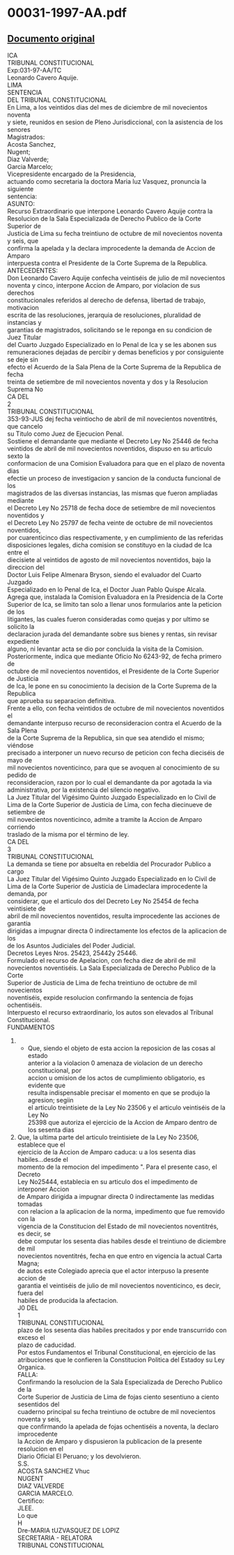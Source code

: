 
00031-1997-AA.pdf
=================
  
[Documento original](https://tc.gob.pe/jurisprudencia/1998/00031-1997-AA.pdf)  
---  
ICA  
TRIBUNAL CONSTITUCIONAL  
Exp:031-97-AA/TC  
Leonardo Cavero Aquije.  
LIMA  
SENTENCIA  
DEL TRIBUNAL CONSTITUCIONAL  
En Lima, a los veintidos dias del mes de diciembre de mil novecientos noventa  
y siete, reunidos en sesion de Pleno Jurisdiccional, con la asistencia de los senores  
Magistrados:  
Acosta Sanchez,  
Nugent;  
Diaz Valverde;  
Garcia Marcelo;  
Vicepresidente encargado de la Presidencia,  
actuando como secretaria la doctora Maria luz Vasquez, pronuncia la siguiente  
sentencia:  
ASUNTO:  
Recurso Extraordinario que interpone Leonardo Cavero Aquije contra la  
Resolucion de la Sala Especializada de Derecho Publico de la Corte Superior de  
Justicia de Lima su fecha treintiuno de octubre de mil novecientos noventa y seis, que  
confirma la apelada y la declara improcedente la demanda de Accion de Amparo  
interpuesta contra el Presidente de la Corte Suprema de la Republica.  
ANTECEDENTES:  
Don Leonardo Cavero Aquije confecha veintiséis de julio de mil novecientos  
noventa y cinco, interpone Accion de Amparo, por violacion de sus derechos  
constitucionales referidos al derecho de defensa, libertad de trabajo, motivacion  
escrita de las resoluciones, jerarquia de resoluciones, pluralidad de instancias y  
garantias de magistrados, solicitando se le reponga en su condicion de Juez Titular  
del Cuarto Juzgado Especializado en lo Penal de Ica y se les abonen sus  
remuneraciones dejadas de percibir y demas beneficios y por consiguiente se deje sin  
efecto el Acuerdo de la Sala Plena de la Corte Suprema de la Republica de fecha  
treinta de setiembre de mil novecientos noventa y dos y la Resolucion Suprema No  
CA DEL  
2  
TRIBUNAL CONSTITUCIONAL  
353-93-JUS dej fecha veintiocho de abril de mil novecientos noventitrés, que cancelo  
su Titulo como Juez de Ejecucion Penal.  
Sostiene el demandante que mediante el Decreto Ley No 25446 de fecha  
veintidos de abril de mil novecientos noventidos, dispuso en su articulo sexto la  
conformacion de una Comision Evaluadora para que en el plazo de noventa dias  
efectie un proceso de investigacion y sancion de la conducta funcional de los  
magistrados de las diversas instancias, las mismas que fueron ampliadas mediante  
el Decreto Ley No 25718 de fecha doce de setiembre de mil novecientos noventidos y  
el Decreto Ley No 25797 de fecha veinte de octubre de mil novecientos noventidos,  
por cuarenticinco dias respectivamente, y en cumplimiento de las referidas  
disposiciones legales, dicha comision se constituyo en la ciudad de Ica entre el  
diecisiete al veintidos de agosto de mil novecientos noventidos, bajo la direccion del  
Doctor Luis Felipe Almenara Bryson, siendo el evaluador del Cuarto Juzgado  
Especializado en lo Penal de Ica, el Doctor Juan Pablo Quispe Alcala.  
Agrega que, instalada la Comision Evaluadora en la Presidencia de la Corte  
Superior de Ica, se limito tan solo a Ilenar unos formularios ante la peticion de los  
litigantes, las cuales fueron consideradas como quejas y por ultimo se solicito la  
declaracion jurada del demandante sobre sus bienes y rentas, sin revisar expediente  
alguno, ni levantar acta se dio por concluida la visita de la Comision.  
Posteriormente, indica que mediante Oficio No 6243-92, de fecha primero de  
octubre de mil novecientos noventidos, el Presidente de la Corte Superior de Justicia  
de Ica, le pone en su conocimiento la decision de la Corte Suprema de la Republica  
que aprueba su separacion definitiva.  
Frente a ello, con fecha veintidos de octubre de mil novecientos noventidos el  
demandante interpuso recurso de reconsideracion contra el Acuerdo de la Sala Plena  
de la Corte Suprema de la Republica, sin que sea atendido el mismo; viéndose  
precisado a interponer un nuevo recurso de peticion con fecha dieciséis de mayo de  
mil novecientos noventicinco, para que se avoquen al conocimiento de su pedido de  
reconsideracion, razon por lo cual el demandante da por agotada la via  
administrativa, por la existencia del silencio negativo.  
La Juez Titular del Vigésimo Quinto Juzgado Especializado en lo Civil de  
Lima de la Corte Superior de Justicia de Lima, con fecha diecinueve de setiembre de  
mil novecientos noventicinco, admite a tramite la Accion de Amparo corriendo  
traslado de la misma por el término de ley.  
CA DEL  
3  
TRIBUNAL CONSTITUCIONAL  
La demanda se tiene por absuelta en rebeldia del Procurador Publico a cargo  
La Juez Titular del Vigésimo Quinto Juzgado Especializado en lo Civil de  
Lima de la Corte Superior de Justicia de Limadeclara improcedente la demanda, por  
considerar, que el articulo dos del Decreto Ley No 25454 de fecha veintisiete de  
abril de mil novecientos noventidos, resulta improcedente las acciones de garantia  
dirigidas a impugnar directa 0 indirectamente los efectos de la aplicacion de los  
de los Asuntos Judiciales del Poder Judicial.  
Decretos Leyes Nros. 25423, 25442y 25446.  
Formulado el recurso de Apelacion, con fecha diez de abril de mil  
novecientos noventiséis. La Sala Especializada de Derecho Publico de la Corte  
Superior de Justicia de Lima de fecha treintiuno de octubre de mil novecientos  
noventiséis, expide resolucion confirmando la sentencia de fojas ochentiséis.  
Interpuesto el recurso extraordinario, los autos son elevados al Tribunal  
Constitucional.  
FUNDAMENTOS  
1. - Que, siendo el objeto de esta accion la reposicion de las cosas al estado  
anterior a la violacion 0 amenaza de violacion de un derecho constitucional, por  
accion u omision de los actos de cumplimiento obligatorio, es evidente que  
resulta indispensable precisar el momento en que se produjo la agresion; segiin  
el articulo treintisiete de la Ley No 23506 y el articulo veintiséis de la Ley No  
25398 que autoriza el ejercicio de la Accion de Amparo dentro de los sesenta dias  
2. Que, la ultima parte del articulo treintisiete de la Ley No 23506, establece que el  
ejercicio de la Accion de Amparo caduca: u a los sesenta dias habiles...desde el  
momento de la remocion del impedimento ". Para el presente caso, el Decreto  
Ley No25444, establecia en su articulo dos el impedimento de interponer Accion  
de Amparo dirigida a impugnar directa 0 indirectamente las medidas tomadas  
con relacion a la aplicacion de la norma, impedimento que fue removido con la  
vigencia de la Constitucion del Estado de mil novecientos noventitrés, es decir, se  
debe computar los sesenta dias habiles desde el treintiuno de diciembre de mil  
novecientos noventitrés, fecha en que entro en vigencia la actual Carta Magna;  
de autos este Colegiado aprecia que el actor interpuso la presente accion de  
garantia el veintiséis de julio de mil novecientos noventicinco, es decir, fuera del  
habiles de producida la afectacion.  
J0 DEL  
1  
TRIBUNAL CONSTITUCIONAL  
plazo de los sesenta dias habiles precitados y por ende transcurrido con exceso el  
plazo de caducidad.  
Por estos Fundamentos el Tribunal Constitucional, en ejercicio de las  
atribuciones que le confieren la Constitucion Politica del Estadoy su Ley Organica.  
FALLA:  
Confirmando la resolucion de la Sala Especializada de Derecho Publico de la  
Corte Superior de Justicia de Lima de fojas ciento sesentiuno a ciento sesentidos del  
cuaderno principal su fecha treintiuno de octubre de mil novecientos noventa y seis,  
que confirmando la apelada de fojas ochentiséis a noventa, la declaro improcedente  
la Accion de Amparo y dispusieron la publicacion de la presente resolucion en el  
Diario Oficial El Peruano; y los devolvieron.  
S.S.  
ACOSTA SANCHEZ Vhuc  
NUGENT  
DIAZ VALVERDE  
GARCIA MARCELO.  
Certifico:  
JLEE.  
Lo que  
H  
Dre-MARIA tUZVASQUEZ DE LOPIZ  
SECRETARIA - RELATORA  
TRIBUNAL CONSTITUCIONAL